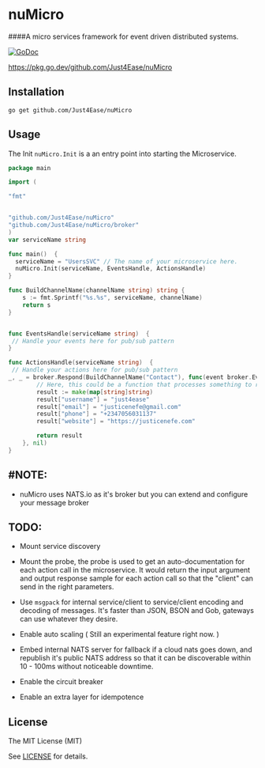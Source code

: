 nuMicro
=========

####A micro services framework for event driven distributed systems.


[![GoDoc](https://godoc.org/github.com/just4ease/nuMicro?status.svg)](https://godoc.org/github.com/just4ease/nuMicro)


https://pkg.go.dev/github.com/Just4Ease/nuMicro

Installation
------------

```
go get github.com/Just4Ease/nuMicro
```

Usage
-----

The Init `nuMicro.Init` is a an entry point into starting the Microservice.


```go
package main

import (

"fmt"


"github.com/Just4Ease/nuMicro"
"github.com/Just4Ease/nuMicro/broker"
) 
var serviceName string

func main()  {
  serviceName = "UsersSVC" // The name of your microservice here.
  nuMicro.Init(serviceName, EventsHandle, ActionsHandle)
}

func BuildChannelName(channelName string) string {
    s := fmt.Sprintf("%s.%s", serviceName, channelName)
    return s
}


func EventsHandle(serviceName string)  {
 // Handle your events here for pub/sub pattern
}

func ActionsHandle(serviceName string)  {
 // Handle your actions here for pub/sub pattern
_, _ = broker.Respond(BuildChannelName("Contact"), func(event broker.Event) interface{} {
        // Here, this could be a function that processes something to respond when it is being called on the contact channel.
		result := make(map[string]string)
		result["username"] = "just4ease"
		result["email"] = "justicenefe@gmail.com"
		result["phone"] = "+2347056031137"
		result["website"] = "https://justicenefe.com"

		return result
	}, nil)
}
```
#NOTE: 
----
- nuMicro uses NATS.io as it's broker but you can extend and configure your message broker

TODO:
----
- Mount service discovery

- Mount the probe, the probe is used to get an auto-documentation for each action call in the microservice.
It would return the input argument and output response sample for each action call so that the "client" can send in the right parameters.

- Use `msgpack` for internal service/client to service/client encoding and decoding of messages. It's faster than JSON, BSON and Gob, gateways can use whatever they desire.   

- Enable auto scaling ( Still an experimental feature right now. )

- Embed internal NATS server for fallback if a cloud nats goes down, and republish it's public NATS address so that it can be discoverable within 10 - 100ms without noticeable downtime. 

- Enable the circuit breaker
- Enable an extra layer for idempotence


License
-------

The MIT License (MIT)

See [LICENSE](https://github.com/just4ease/nuMicro/blob/master/LICENSE) for details.


[repo-url]: https://github.com/Just4Ease/nuMicro

